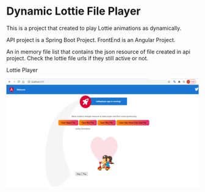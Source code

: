 
# Dynamic Lottie File Player

This is a project that created to play Lottie animations as dynamically. 

API project is a Spring Boot Project.
FrontEnd is an Angular Project.

An in memory file list that contains the json resource of file created in api project.
Check the lottie file urls if they still active or not.

Lottie Player

![Player](https://github.com/abdurrahmanyildiz/lottie-player-with-springboot-angular/blob/master/git-ss/player.png)
